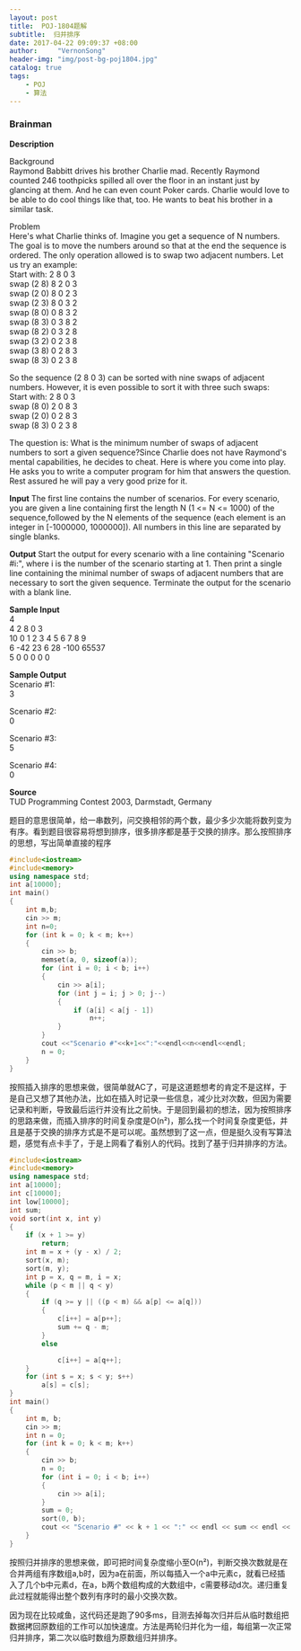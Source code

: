 ```yaml
---
layout: post
title:  POJ-1804题解
subtitle:  归并排序
date: 2017-04-22 09:09:37 +08:00
author:     "VernonSong"
header-img: "img/post-bg-poj1804.jpg"
catalog: true
tags:
    - POJ
    - 算法
---
```

### Brainman
**Description**

Background 
<br>Raymond Babbitt drives his brother Charlie mad. Recently Raymond counted 246 toothpicks spilled all over the floor in an instant just by glancing at them. And he can even count Poker cards. Charlie would love to be able to do cool things like that, too. He wants to beat his brother in a similar task. 

Problem 
<br>Here's what Charlie thinks of. Imagine you get a sequence of N numbers. The goal is to move the numbers around so that at the end the sequence is ordered. The only operation allowed is to swap two adjacent numbers. Let us try an example: 
<br>Start with: 2 8 0 3 
<br>swap (2 8) 8 2 0 3 
<br>swap (2 0) 8 0 2 3 
<br>swap (2 3) 8 0 3 2 
<br>swap (8 0) 0 8 3 2 
<br>swap (8 3) 0 3 8 2 
<br>swap (8 2) 0 3 2 8 
<br>swap (3 2) 0 2 3 8 
<br>swap (3 8) 0 2 8 3 
<br>swap (8 3) 0 2 3 8

So the sequence (2 8 0 3) can be sorted with nine swaps of adjacent numbers. However, it is even possible to sort it with three such swaps: 
<br>Start with: 2 8 0 3 
<br>swap (8 0) 2 0 8 3 
<br>swap (2 0) 0 2 8 3 
<br>swap (8 3) 0 2 3 8

The question is: What is the minimum number of swaps of adjacent numbers to sort a given sequence?Since Charlie does not have Raymond's mental capabilities, he decides to cheat. Here is where you come into play. He asks you to write a computer program for him that answers the question. Rest assured he will pay a very good prize for it.

**Input**
The first line contains the number of scenarios. 
For every scenario, you are given a line containing first the length N (1 <= N <= 1000) of the sequence,followed by the N elements of the sequence (each element is an integer in [-1000000, 1000000]). All numbers in this line are separated by single blanks.

**Output**
Start the output for every scenario with a line containing "Scenario #i:", where i is the number of the scenario starting at 1. Then print a single line containing the minimal number of swaps of adjacent numbers that are necessary to sort the given sequence. Terminate the output for the scenario with a blank line.

**Sample Input**
<br>4
<br>4 2 8 0 3
<br>10 0 1 2 3 4 5 6 7 8 9
<br>6 -42 23 6 28 -100 65537
<br>5 0 0 0 0 0

**Sample Output**
<br>Scenario #1:
<br>3

Scenario #2:
<br>0

Scenario #3:
<br>5

Scenario #4:
<br>0

**Source**
<br>TUD Programming Contest 2003, Darmstadt, Germany

题目的意思很简单，给一串数列，问交换相邻的两个数，最少多少次能将数列变为有序。看到题目很容易将想到排序，很多排序都是基于交换的排序。那么按照排序的思想，写出简单直接的程序

```cpp
#include<iostream>
#include<memory>
using namespace std;
int a[10000];
int main()
{
	int m,b;
	cin >> m;
	int n=0;
	for (int k = 0; k < m; k++)
	{
		cin >> b;
		memset(a, 0, sizeof(a));
		for (int i = 0; i < b; i++)
		{
			cin >> a[i];
			for (int j = i; j > 0; j--)
			{
				if (a[i] < a[j - 1])
					n++;
			}
		}
		cout <<"Scenario #"<<k+1<<":"<<endl<<n<<endl<<endl;
		n = 0;
	}	
}
```

按照插入排序的思想来做，很简单就AC了，可是这道题想考的肯定不是这样，于是自己又想了其他办法，比如在插入时记录一些信息，减少比对次数，但因为需要记录和判断，导致最后运行并没有比之前快。于是回到最初的想法，因为按照排序的思路来做，而插入排序的时间复杂度是O(n²)，那么找一个时间复杂度更低，并且是基于交换的排序方式是不是可以呢。虽然想到了这一点，但是挺久没有写算法题，感觉有点卡手了，于是上网看了看别人的代码。找到了基于归并排序的方法。

```cpp
#include<iostream>
#include<memory>
using namespace std;
int a[10000];
int c[10000];
int low[10000];
int sum;
void sort(int x, int y)
{
	if (x + 1 >= y)
		return;
	int m = x + (y - x) / 2;
	sort(x, m);
	sort(m, y);
	int p = x, q = m, i = x;
	while (p < m || q < y)
	{
		if (q >= y || ((p < m) && a[p] <= a[q]))
		{
			c[i++] = a[p++];
			sum += q - m;
		}
		else

			c[i++] = a[q++];
	}
	for (int s = x; s < y; s++)
		a[s] = c[s];
}
int main()
{
	int m, b;
	cin >> m;
	int n = 0;
	for (int k = 0; k < m; k++)
	{
		cin >> b;
		n = 0;
		for (int i = 0; i < b; i++)
		{
			cin >> a[i];
		}
		sum = 0;
		sort(0, b);
		cout << "Scenario #" << k + 1 << ":" << endl << sum << endl << endl;
	}
}
```

按照归并排序的思想来做，即可把时间复杂度缩小至O(n²)，判断交换次数就是在合并两组有序数组a,b时，因为a在前面，所以每插入一个a中元素c，就看已经插入了几个b中元素d，在a，b两个数组构成的大数组中，c需要移动d次。递归重复此过程就能得出整个数列有序时的最小交换次数。

因为现在比较咸鱼，这代码还是跑了90多ms，目测去掉每次归并后从临时数组把数据拷回原数组的工作可以加快速度。方法是两轮归并化为一组，每组第一次正常归并排序，第二次以临时数组为原数组归并排序。